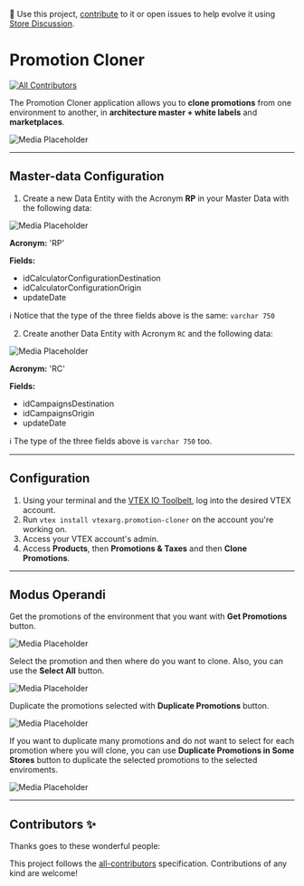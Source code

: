 📢 Use this project, [contribute](https://github.com/vtex-apps/promotion-cloner) to it or open issues to help evolve it using [Store Discussion](https://github.com/vtex-apps/store-discussion).

# Promotion Cloner

<!-- DOCS-IGNORE:start -->
<!-- ALL-CONTRIBUTORS-BADGE:START - Do not remove or modify this section -->

[![All Contributors](https://img.shields.io/badge/all_contributors-0-orange.svg?style=flat-square)](#contributors-)

<!-- ALL-CONTRIBUTORS-BADGE:END -->
<!-- DOCS-IGNORE:end -->

The Promotion Cloner application allows you to **clone promotions** from one environment to another, in **architecture master + white labels** and **marketplaces**.

![Media Placeholder](https://media.giphy.com/media/vJVAtKTUVcMqTmUzCd/giphy.gif)

___

## Master-data Configuration

1. Create a new Data Entity with the Acronym **RP** in your Master Data with the following data:

![Media Placeholder](https://user-images.githubusercontent.com/74916156/115772324-58291f80-a385-11eb-907f-0da1b915390d.jpg)

**Acronym:** 'RP'

**Fields:** 
- idCalculatorConfigurationDestination
- idCalculatorConfigurationOrigin
- updateDate

:information_source: Notice that the type of the three fields above is the same: `varchar 750` 

2. Create another Data Entity with Acronym `RC` and the following data:

![Media Placeholder](https://user-images.githubusercontent.com/74916156/115776323-5e6dca80-a38a-11eb-948d-6bb7dabcaee5.jpg)

**Acronym:** 'RC'

**Fields:** 
- idCampaignsDestination
- idCampaignsOrigin
- updateDate

:information_source: The type of the three fields above is `varchar 750` too.

___

## Configuration

1. Using your terminal and the [VTEX IO Toolbelt](https://vtex.io/docs/recipes/development/vtex-io-cli-installment-and-command-reference), log into the desired VTEX account.
2. Run `vtex install vtexarg.promotion-cloner` on the account you're working on.
3. Access your VTEX account's admin.
4. Access **Products**, then **Promotions & Taxes** and then **Clone Promotions**.

___

## Modus Operandi

Get the promotions of the environment that you want with **Get Promotions** button.

![Media Placeholder](https://media.giphy.com/media/NWtVULVw8N9UPTdCyJ/giphy.gif)

Select the promotion and then where do you want to clone. Also, you can use the **Select All** button.

![Media Placeholder](https://media.giphy.com/media/GvWXjCQTAbfVXdAYnj/giphy.gif)

Duplicate the promotions selected with **Duplicate Promotions** button.

![Media Placeholder](https://media.giphy.com/media/qQJbOSXX1NzG0KkN0X/giphy.gif)

If you want to duplicate many promotions and do not want to select for each promotion where you will clone, you can use **Duplicate Promotions in Some Stores** button to duplicate the selected promotions to the selected enviroments.

![Media Placeholder](https://media.giphy.com/media/d2qgs1YKZZgb2Tq2FN/giphy.gif)

<!-- ALL-CONTRIBUTORS-LIST:START - Do not remove or modify this section -->
<!-- prettier-ignore-start -->
<!-- markdownlint-disable -->

<!-- DOCS-IGNORE:start -->
___

## Contributors ✨

Thanks goes to these wonderful people:

<!-- ALL-CONTRIBUTORS-LIST:START - Do not remove or modify this section -->
<!-- prettier-ignore-start -->
<!-- markdownlint-disable -->
<!-- markdownlint-enable -->
<!-- prettier-ignore-end -->
<!-- ALL-CONTRIBUTORS-LIST:END -->

This project follows the [all-contributors](https://github.com/all-contributors/all-contributors) specification. Contributions of any kind are welcome!

<!-- DOCS-IGNORE:end -->
